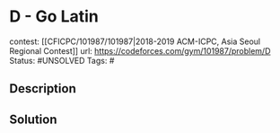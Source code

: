 # D - Go Latin

contest: [[CFICPC/101987/101987|2018-2019 ACM-ICPC, Asia Seoul Regional Contest]]
url: https://codeforces.com/gym/101987/problem/D
Status: #UNSOLVED
Tags: #

## Description

## Solution

